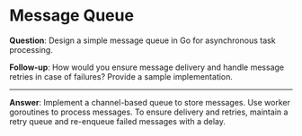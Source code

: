 # Message Queue

**Question**: Design a simple message queue in Go for asynchronous task processing.

**Follow-up**: How would you ensure message delivery and handle message retries in case of failures? Provide a sample implementation.
___
**Answer**: Implement a channel-based queue to store messages. Use worker goroutines to process messages. To ensure delivery and retries, maintain a retry queue and re-enqueue failed messages with a delay.
